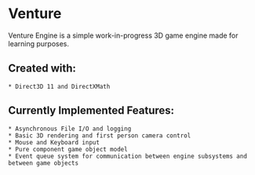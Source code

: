 # Venture
Venture Engine is a simple work-in-progress 3D game engine made for learning purposes.

## Created with:
	* Direct3D 11 and DirectXMath

## Currently Implemented Features:
	* Asynchronous File I/O and logging
	* Basic 3D rendering and first person camera control
	* Mouse and Keyboard input
	* Pure component game object model
	* Event queue system for communication between engine subsystems and between game objects